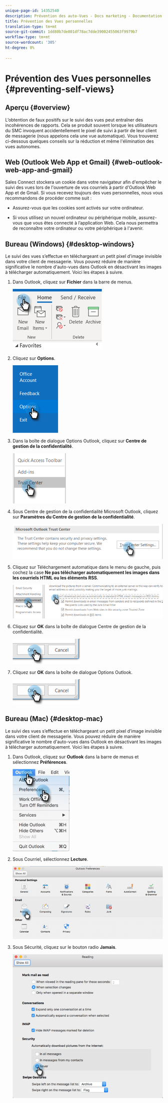 ```yaml
---
unique-page-id: 14352540
description: Prévention des auto-Vues - Docs marketing - Documentation du produit
title: Prévention des Vues personnelles
translation-type: tm+mt
source-git-commit: 1dd80b7de801df78ac7dde39002455063f9979b7
workflow-type: tm+mt
source-wordcount: '305'
ht-degree: 0%

---
```



# Prévention des Vues personnelles {#preventing-self-views}

## Aperçu {#overview}

L’obtention de faux positifs sur le suivi des vues peut entraîner des incohérences de rapports. Cela se produit souvent lorsque les utilisateurs du SMC invoquent accidentellement le pixel de suivi à partir de leur client de messagerie (nous appelons cela une vue automatique). Vous trouverez ci-dessous quelques conseils sur la réduction et même l&#39;élimination des vues autonomes.

## Web (Outlook Web App et Gmail) {#web-outlook-web-app-and-gmail}

Sales Connect stockera un cookie dans votre navigateur afin d&#39;empêcher le suivi des vues lors de l&#39;ouverture de vos courriels à partir d&#39;Outlook Web App et de Gmail. Si vous recevez toujours des vues personnelles, nous vous recommandons de procéder comme suit :

* Assurez-vous que les cookies sont activés sur votre ordinateur.

* Si vous utilisez un nouvel ordinateur ou périphérique mobile, assurez-vous que vous êtes connecté à l’application Web. Cela nous permettra de reconnaître votre ordinateur ou votre périphérique à l&#39;avenir.

## Bureau (Windows) {#desktop-windows}

Le suivi des vues s’effectue en téléchargeant un petit pixel d’image invisible dans votre client de messagerie. Vous pouvez réduire de manière significative le nombre d&#39;auto-vues dans Outlook en désactivant les images à télécharger automatiquement. Voici les étapes à suivre.

1. Dans Outlook, cliquez sur **Fichier** dans la barre de menus.

   ![](assets/win-1.png)

1. Cliquez sur **Options**.

   ![](assets/win-2.png)

1. Dans la boîte de dialogue Options Outlook, cliquez sur **Centre de gestion de la confidentialité**.

   ![](assets/win-3.png)

1. Sous Centre de gestion de la confidentialité Microsoft Outlook, cliquez sur **Paramètres du Centre de gestion de la confidentialité**.

   ![](assets/win-4.png)

1. Cliquez sur Téléchargement automatique dans le menu de gauche, puis cochez la case **Ne pas télécharger automatiquement les images dans les courriels HTML ou les éléments RSS**.

   ![](assets/win-5.png)

1. Cliquez sur **OK** dans la boîte de dialogue Centre de gestion de la confidentialité.

   ![](assets/win-6.png)

1. Cliquez sur **OK** dans la boîte de dialogue Options Outlook.

   ![](assets/win-6.png)

## Bureau (Mac) {#desktop-mac}

Le suivi des vues s’effectue en téléchargeant un petit pixel d’image invisible dans votre client de messagerie. Vous pouvez réduire de manière significative le nombre d&#39;auto-vues dans Outlook en désactivant les images à télécharger automatiquement. Voici les étapes à suivre.

1. Dans Outlook, cliquez sur **Outlook** dans la barre de menus et sélectionnez **Préférences**.

   ![](assets/mac-1.png)

1. Sous Courriel, sélectionnez **Lecture**.

   ![](assets/mac-2.png)

1. Sous Sécurité, cliquez sur le bouton radio **Jamais**.

   ![](assets/mac-3.png)
